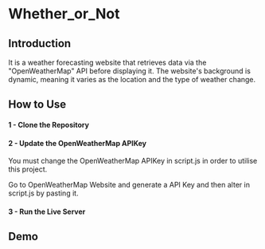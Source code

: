 # Whether_or_Not
## Introduction
It is a weather forecasting website that retrieves data via the "OpenWeatherMap" API before displaying it. The website's background is dynamic, meaning it varies as the location and the type of weather change.

## How to Use
#### 1 - Clone the Repository
#### 2 - Update the OpenWeatherMap APIKey
You must change the OpenWeatherMap APIKey in script.js in order to utilise this project.

Go to OpenWeatherMap Website and generate a API Key and then alter in script.js by pasting it.
#### 3 - Run the Live Server

## Demo